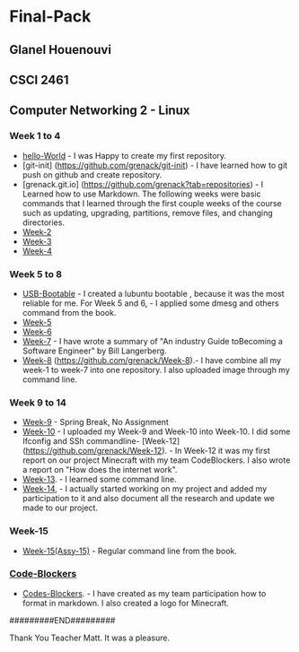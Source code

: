 #  Final-Pack
## Glanel Houenouvi

## CSCI 2461 

## Computer Networking 2 - Linux

### Week 1 to 4

- [hello-World](https://github.com/grenack/hello-world) - I was Happy to create my first repository.
- [git-init] (https://github.com/grenack/git-init) - I have learned how to git push on github and create repository.
- [grenack.git.io] (https://github.com/grenack?tab=repositories) - I Learned how to use Markdown.
The following weeks were basic commands that I learned through the first couple weeks of the course such as updating, upgrading, partitions, remove files, and changing directories.
- [Week-2](https://github.com/grenack/Week-2)
- [Week-3](https://github.com/grenack/Week-3)
- [Week-4](https://github.com/grenack/Week-4)

### Week 5 to 8  
- [USB-Bootable](https://github.com/grenack/USB-Bootable) - I created a lubuntu bootable , because it was the most reliable for me.
For Week 5 and 6, - I applied some dmesg and others command from the book.
- [Week-5](https://github.com/grenack/Week-5)
- [Week-6](https://github.com/grenack/Week-6)
- [Week-7](https://github.com/grenack/Week-7) - I have wrote a summary of "An industry Guide toBecoming a Software Engineer" by Bill Langerberg.
- [Week-8](Midterm) (https://github.com/grenack/Week-8).- I have combine all my week-1 to week-7 into one repository. I also uploaded image through my command line.


### Week 9 to 14
- [Week-9](https://github.com/grenack/CHP9) - Spring Break, No Assignment
- [Week-10](https://github.com/grenack/CHP9-10) - I uploaded my Week-9 and Week-10 into Week-10. I did some Ifconfig and SSh commandline- [Week-12] (https://github.com/grenack/Week-12). - In Week-12 it was my first report on our project Minecraft with my team CodeBlockers. I also wrote a report on "How does the internet work". 
- [Week-13](https://github.com/grenack/Week13). - I learned some command line.
- [Week-14](https://github.com/grenack/Week14), - I actually started working on my project and added my participation to it and also document all the research and update we made to our project.

### Week-15
- [Week-15(Assy-15)](https://github.com/grenack/Assy-15) - Regular command line from the book.

### [Code-Blockers](https://github.com/grenack/Code-Blockers)
- [Codes-Blockers](https://github.com/grenack/Code-Blockers). - I have created as my team participation how to format in markdown. I also created a logo for Minecraft.






#########END#########

Thank You Teacher Matt. It was a pleasure.
